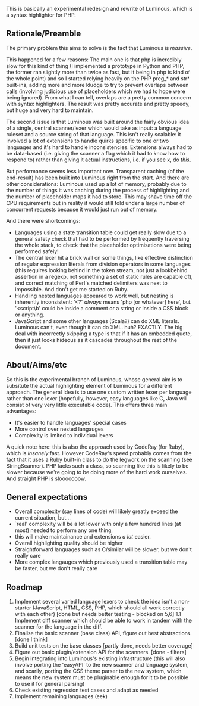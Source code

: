 This is basically an experimental redesign and rewrite of Luminous, which is 
a syntax highlighter for PHP.

Rationale/Preamble
------------------

The primary problem this aims to solve is the fact that Luminous is *massive*.

This happened for a few reasons: The main one is that php is incredibly slow 
for this kind of thing (I implemented a prototype in Python and PHP, the former
ran slightly more than twice as fast, but it being in php is kind of the whole
point) and so I started relying heavily on the PHP preg_* and str* built-ins, 
adding more and more kludge to try to prevent overlaps between calls (involving
judicious use of placeholders which we had to hope were being ignored). From
what I can tell, overlaps are a pretty common concern with syntax highlighters. 
The result was pretty accurate and pretty speedy, but huge and very hard to 
maintain.

The second issue is that Luminous was built around the fairly obvious 
idea of a single, central scanner/lexer which would take as input: a language 
ruleset and a source string of that language. This isn't really scalable: it 
involved a lot of extensions to handle quirks specific to one or two languages
and it's hard to handle inconsistencies. Extensions always had to be data-based 
(i.e. giving the scanner a flag which it had to know how to respond to) rather 
than giving it actual instructions, i.e. if you see x, do *this*.

But performance seems less important now. Transparent caching (of the 
end-result) has been built into Luminous right from the start. And there are 
other considerations: Luminous used up a lot of memory, probably due to the 
number of things it was caching during the process of highlighting and the 
number of placeholder maps it had to store. This may shave time off the CPU 
requirements but in reality it would still fold under a large number of 
concurrent requests because it would just run out of memory.

And there were shortcomings:

  * Languages using a state transition table could get really slow due to a
    general safety check that had to be performed by frequently traversing the 
    whole stack, to check that the placeholder optimisations were being 
    performed safely!
  * The central lexer hit a brick wall on some things, like effective 
    distinction of regular expression literals from division operators in some 
    languages (this requires looking behind in the token stream, not just a
    lookbehind assertion in a regexp, not something a set of static rules are
    capable of), and correct matching of Perl's matched delimiters was next to 
    impossible. And don't get me started on Ruby.
  * Handling nested languages appeared to work well, but nesting is inherently
    inconsistent: '<?' *always* means 'php [or whatever] here', but 
    '<script\\b' could be inside a comment or a string or inside a CSS block or
    anything.
  * JavaScript and some other languages (Scala?) can do XML literals. Luminous 
    can't, even though it can do XML. huh? EXACTLY. The big deal with 
    incorrectly skipping a type is that if it has an embedded quote, then it
    just looks hideous as it cascades throughout the rest of the document.


About/Aims/etc
--------------

So this is the experimental branch of Luminous, whose general aim is to 
subsitute the actual highlighting element of Luminous for a different approach.
The general idea is to use one custom written lexer per language rather than 
one lexer (hopefully, however, easy languages like C, Java will consist of very 
very little executable code). This offers three main advantages:

  * It's easier to handle languages' special cases
  * More control over nested langauges
  * Complexity is limited to individual lexers

A quick note here: this is also the approach used by CodeRay (for Ruby), 
which is *insanely* fast. However CodeRay's speed probably comes from the 
fact that it uses a Ruby built-in class to do the legwork on the scanning
(see StringScanner). PHP lacks such a class, so scanning like this is likely
to be slower because we're going to be doing more of the hard work ourselves.
And straight PHP is slooooooow.


## General expectations

  * Overall complexity (say lines of code) will likely greatly exceed the 
    current situation, but...
  * `real' complexity will be a lot lower with only a few hundred lines (at 
    most) needed to perform any one thing, 
  * this will make maintainance and extensions *a lot* easier.
  * Overall highlighting quality should be higher
  * Straightforward languages such as C/similar will be slower, but we don't
    really care
  * More complex langauges which previously used a transition table may be 
    faster, but we don't really care
    
   
Roadmap
-------

  1. Implement several varied language lexers to check the idea isn't a 
    non-starter (JavaScript, HTML, CSS, PHP, which should all work correctly
    with each other)  [done but needs better testing - blocked on 5,6]
  1.1 Implement diff scanner which should be able to work in tandem with 
    the scanner for the language in the diff.
  2. Finalise the basic scanner (base class) API, figure out best abstractions
    [done I think]
  3. Build unit tests on the base classes [partly done, needs better coverage]
  4. Figure out basic plugin/extension API for the scanners. [done - filters]
  5. Begin integrating into Luminous's existing infrastructure (this will also
    involve porting the 'easyAPI' to the new scanner and language system,
    and scarily, porting the CSS theme parser to the new system, which means
    the new system must be pluginable enough for it to be possible to use it for
    general parsing) 
  6. Check existing regression test cases and adapt as needed
  7. Implement remaining languages (eek)
  